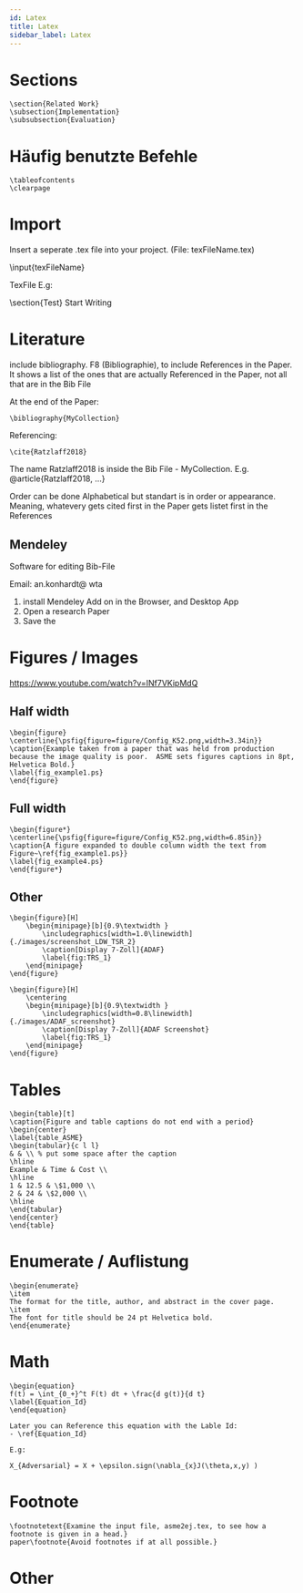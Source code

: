 ```yaml
---
id: Latex
title: Latex
sidebar_label: Latex
---
```


# Sections

    \section{Related Work}
    \subsection{Implementation}
    \subsubsection{Evaluation}

# Häufig benutzte Befehle

    \tableofcontents
    \clearpage

# Import

Insert a seperate .tex file into your project. (File: texFileName.tex)

\input{texFileName}

TexFile E.g:

\section{Test}
Start Writing
	
# Literature

include bibliography. F8 (Bibliographie), to include References in the Paper.
It shows a list of the ones that are actually Referenced in the Paper, not all that are in the Bib File

At the end of the Paper:

    \bibliography{MyCollection}

Referencing:

	\cite{Ratzlaff2018}
	
The name Ratzlaff2018 is inside the Bib File - MyCollection.
E.g. @article{Ratzlaff2018, ...}

Order can be done Alphabetical but standart is in order or appearance. Meaning, whatevery gets cited first in the Paper gets listet first in the References

## Mendeley

Software for editing Bib-File

Email:
an.konhardt@
wta

1. install Mendeley Add on in the Browser, and Desktop App
2. Open a research Paper
3. Save the 

# Figures / Images

https://www.youtube.com/watch?v=INf7VKipMdQ

## Half width

    \begin{figure} 
    \centerline{\psfig{figure=figure/Config_K52.png,width=3.34in}}
    \caption{Example taken from a paper that was held from production because the image quality is poor.  ASME sets figures captions in 8pt, Helvetica Bold.}
    \label{fig_example1.ps}
    \end{figure}

## Full width

    \begin{figure*} 
    \centerline{\psfig{figure=figure/Config_K52.png,width=6.85in}}
    \caption{A figure expanded to double column width the text from Figure~\ref{fig_example1.ps}}
    \label{fig_example4.ps}
    \end{figure*}

## Other

	\begin{figure}[H]
		\begin{minipage}[b]{0.9\textwidth }
			\includegraphics[width=1.0\linewidth]{./images/screenshot_LDW_TSR_2}
			\caption[Display 7-Zoll]{ADAF}
			\label{fig:TRS_1}
		\end{minipage}
	\end{figure}

	\begin{figure}[H]
		\centering
		\begin{minipage}[b]{0.9\textwidth }
			\includegraphics[width=0.8\linewidth]{./images/ADAF_screenshot}
			\caption[Display 7-Zoll]{ADAF Screenshot}
			\label{fig:TRS_1}
		\end{minipage}
	\end{figure}

# Tables

    \begin{table}[t]
    \caption{Figure and table captions do not end with a period}
    \begin{center}
    \label{table_ASME}
    \begin{tabular}{c l l}
    & & \\ % put some space after the caption
    \hline
    Example & Time & Cost \\
    \hline
    1 & 12.5 & \$1,000 \\
    2 & 24 & \$2,000 \\
    \hline
    \end{tabular}
    \end{center}
    \end{table}

# Enumerate / Auflistung

	\begin{enumerate}
	\item
	The format for the title, author, and abstract in the cover page.
	\item
	The font for title should be 24 pt Helvetica bold.
	\end{enumerate}
	
# Math

    \begin{equation}
    f(t) = \int_{0_+}^t F(t) dt + \frac{d g(t)}{d t}
    \label{Equation_Id}
    \end{equation}
	
	Later you can Reference this equation with the Lable Id:
	- \ref{Equation_Id}
	
	E.g:
	
	X_{Adversarial} = X + \epsilon.sign(\nabla_{x}J(\theta,x,y) )

	
	
# Footnote

	\footnotetext{Examine the input file, asme2ej.tex, to see how a footnote is given in a head.}
	paper\footnote{Avoid footnotes if at all possible.}
	
# Other

